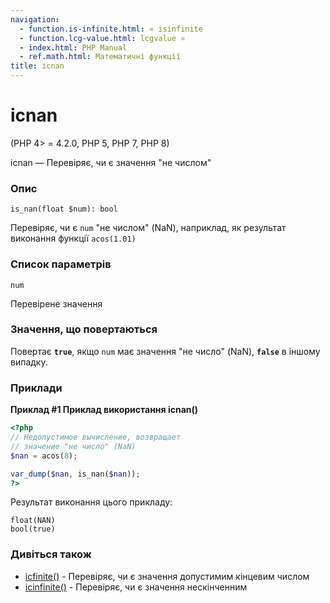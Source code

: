 ```yaml
---
navigation:
  - function.is-infinite.html: « isinfinite
  - function.lcg-value.html: lcgvalue »
  - index.html: PHP Manual
  - ref.math.html: Математичні функції
title: ісnan
---
```

# ісnan

(PHP 4> = 4.2.0, PHP 5, PHP 7, PHP 8)

ісnan — Перевіряє, чи є значення "не числом"

### Опис

```methodsynopsis
is_nan(float $num): bool
```

Перевіряє, чи є `num` "не числом" (NaN), наприклад, як результат виконання функції `acos(1.01)`

### Список параметрів

`num`

Перевірене значення

### Значення, що повертаються

Повертає **`true`**, якщо `num` має значення "не число" (NaN), **`false`** в іншому випадку.

### Приклади

**Приклад #1 Приклад використання **ісnan()****

```php
<?php
// Недопустимое вычисление, возвращает
// значение "не число" (NaN)
$nan = acos(8);

var_dump($nan, is_nan($nan));
?>
```

Результат виконання цього прикладу:

```
float(NAN)
bool(true)
```

### Дивіться також

-   [ісfinite()](function.is-finite.html) - Перевіряє, чи є значення допустимим кінцевим числом
-   [ісinfinite()](function.is-infinite.html) - Перевіряє, чи є значення нескінченним
